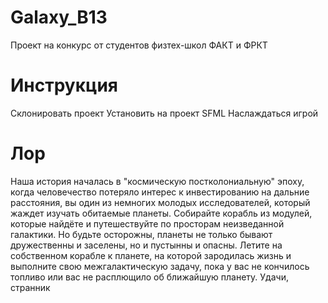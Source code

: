 # Galaxy_B13
Проект на конкурс от студентов физтех-школ ФАКТ и ФРКТ

# Инструкция
Склонировать проект
Установить на проект SFML
Наслаждаться игрой

# Лор
 Наша история началась в "космическую постколониальную" эпоху,
когда человечество потеряло интерес к инвестированию на дальние расстояния,
вы один из немногих молодых исследователей, который жаждет изучать обитаемые планеты. 
Собирайте корабль из модулей, которые найдёте и путешествуйте по просторам неизведанной галактики.
Но будьте осторожны, планеты не только бывают дружественны и заселены, но и пустынны и опасны.
Летите на собственном корабле к планете, на которой зародилась жизнь и выполните свою межгалактическую 
 задачу, пока у вас не кончилось топливо или вас не расплющило об ближайшую планету. Удачи, странник
